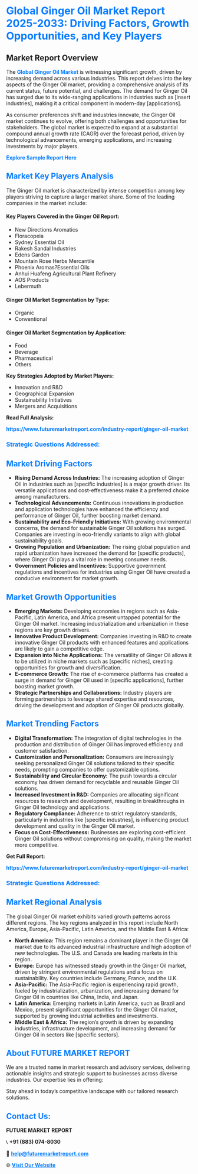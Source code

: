 <h1 style="color: #007BFF;">Global Ginger Oil Market Report 2025-2033: Driving Factors, Growth Opportunities, and Key Players</h1>

<section id="overview">
<h2>Market Report Overview</h2>
<p>The <a href="https://www.futuremarketreport.com/industry-report/ginger-oil-market" style="color: #007BFF; text-decoration: none;"><strong>Global Ginger Oil Market</strong></a> is witnessing significant growth, driven by increasing demand across various industries. This report delves into the key aspects of the Ginger Oil market, providing a comprehensive analysis of its current status, future potential, and challenges. The demand for Ginger Oil has surged due to its wide-ranging applications in industries such as [insert industries], making it a critical component in modern-day [applications].</p>
<p>As consumer preferences shift and industries innovate, the Ginger Oil market continues to evolve, offering both challenges and opportunities for stakeholders. The global market is expected to expand at a substantial compound annual growth rate (CAGR) over the forecast period, driven by technological advancements, emerging applications, and increasing investments by major players.</p>
</section>

<section id="overview">
<p><a href="https://www.futuremarketreport.com/request-sample/reportId=61735" style="color: #007BFF; text-decoration: none;"><strong>Explore Sample Report Here</strong></a></p>
</section>

<section id="key-players">
<h2 style="color: #007BFF;">Market Key Players Analysis</h2>
<p>The Ginger Oil market is characterized by intense competition among key players striving to capture a larger market share. Some of the leading companies in the market include:</p>
<h4>Key Players Covered in the Ginger Oil Report:</h4>
<ul><li>New Directions Aromatics</li><li>Floracopeia</li><li>Sydney Essential Oil</li><li>Rakesh Sandal Industries</li><li>Edens Garden</li><li>Mountain Rose Herbs Mercantile</li><li>Phoenix Aromas?Essential Oils</li><li>Anhui Huafeng Agricultural Plant Refinery</li><li>AOS Products</li><li>Lebermuth</li></ul>
<h4>Ginger Oil Market Segmentation by Type:</h4>
<ul><li>Organic</li><li>Conventional</li></ul>

<h4>Ginger Oil Market Segmentation by Application:</h4>
<ul><li>Food</li><li>Beverage</li><li>Pharmaceutical</li><li>Others</li></ul>
<p><strong>Key Strategies Adopted by Market Players:</strong></p>
<ul>
<li>Innovation and R&D</li>
<li>Geographical Expansion</li>
<li>Sustainability Initiatives</li>
<li>Mergers and Acquisitions</li>
</ul>
</section>

<section>
<p><strong>Read Full Analysis: </strong></p><a href="https://www.futuremarketreport.com/industry-report/ginger-oil-market" style="color: #007BFF; text-decoration: none;"><strong>https://www.futuremarketreport.com/industry-report/ginger-oil-market</strong></a>
<h3 style="color: #007BFF;">Strategic Questions Addressed:</h3>
</section>

<section id="driving-factors">
<h2 style="color: #007BFF;">Market Driving Factors</h2>
<ul>
<li><strong>Rising Demand Across Industries:</strong> The increasing adoption of Ginger Oil in industries such as [specific industries] is a major growth driver. Its versatile applications and cost-effectiveness make it a preferred choice among manufacturers.</li>
<li><strong>Technological Advancements:</strong> Continuous innovations in production and application technologies have enhanced the efficiency and performance of Ginger Oil, further boosting market demand.</li>
<li><strong>Sustainability and Eco-Friendly Initiatives:</strong> With growing environmental concerns, the demand for sustainable Ginger Oil solutions has surged. Companies are investing in eco-friendly variants to align with global sustainability goals.</li>
<li><strong>Growing Population and Urbanization:</strong> The rising global population and rapid urbanization have increased the demand for [specific products], where Ginger Oil plays a vital role in meeting consumer needs.</li>
<li><strong>Government Policies and Incentives:</strong> Supportive government regulations and incentives for industries using Ginger Oil have created a conducive environment for market growth.</li>
</ul>
</section>

<section id="growth-opportunities">
<h2 style="color: #007BFF;">Market Growth Opportunities</h2>
<ul>
<li><strong>Emerging Markets:</strong> Developing economies in regions such as Asia-Pacific, Latin America, and Africa present untapped potential for the Ginger Oil market. Increasing industrialization and urbanization in these regions are key growth drivers.</li>
<li><strong>Innovative Product Development:</strong> Companies investing in R&D to create innovative Ginger Oil products with enhanced features and applications are likely to gain a competitive edge.</li>
<li><strong>Expansion into Niche Applications:</strong> The versatility of Ginger Oil allows it to be utilized in niche markets such as [specific niches], creating opportunities for growth and diversification.</li>
<li><strong>E-commerce Growth:</strong> The rise of e-commerce platforms has created a surge in demand for Ginger Oil used in [specific applications], further boosting market growth.</li>
<li><strong>Strategic Partnerships and Collaborations:</strong> Industry players are forming partnerships to leverage shared expertise and resources, driving the development and adoption of Ginger Oil products globally.</li>
</ul>
</section>

<section id="trending-factors">
<h2 style="color: #007BFF;">Market Trending Factors</h2>
<ul>
<li><strong>Digital Transformation:</strong> The integration of digital technologies in the production and distribution of Ginger Oil has improved efficiency and customer satisfaction.</li>
<li><strong>Customization and Personalization:</strong> Consumers are increasingly seeking personalized Ginger Oil solutions tailored to their specific needs, prompting companies to offer customizable options.</li>
<li><strong>Sustainability and Circular Economy:</strong> The push towards a circular economy has driven demand for recyclable and reusable Ginger Oil solutions.</li>
<li><strong>Increased Investment in R&D:</strong> Companies are allocating significant resources to research and development, resulting in breakthroughs in Ginger Oil technology and applications.</li>
<li><strong>Regulatory Compliance:</strong> Adherence to strict regulatory standards, particularly in industries like [specific industries], is influencing product development and quality in the Ginger Oil market.</li>
<li><strong>Focus on Cost-Effectiveness:</strong> Businesses are exploring cost-efficient Ginger Oil solutions without compromising on quality, making the market more competitive.</li>
</ul>
</section>

<section>
<p><strong>Get Full Report: </strong></p><a href="https://www.futuremarketreport.com/industry-report/ginger-oil-market" style="color: #007BFF; text-decoration: none;"><strong>https://www.futuremarketreport.com/industry-report/ginger-oil-market</strong></a>
<h3 style="color: #007BFF;">Strategic Questions Addressed:</h3>
</section>


<section id="regional-analysis">
<h2 style="color: #007BFF;">Market Regional Analysis</h2>
<p>The global Ginger Oil market exhibits varied growth patterns across different regions. The key regions analyzed in this report include North America, Europe, Asia-Pacific, Latin America, and the Middle East & Africa:</p>
<ul>
<li><strong>North America:</strong> This region remains a dominant player in the Ginger Oil market due to its advanced industrial infrastructure and high adoption of new technologies. The U.S. and Canada are leading markets in this region.</li>
<li><strong>Europe:</strong> Europe has witnessed steady growth in the Ginger Oil market, driven by stringent environmental regulations and a focus on sustainability. Key countries include Germany, France, and the U.K.</li>
<li><strong>Asia-Pacific:</strong> The Asia-Pacific region is experiencing rapid growth, fueled by industrialization, urbanization, and increasing demand for Ginger Oil in countries like China, India, and Japan.</li>
<li><strong>Latin America:</strong> Emerging markets in Latin America, such as Brazil and Mexico, present significant opportunities for the Ginger Oil market, supported by growing industrial activities and investments.</li>
<li><strong>Middle East & Africa:</strong> The region’s growth is driven by expanding industries, infrastructure development, and increasing demand for Ginger Oil in sectors like [specific sectors].</li>
</ul>
</section>

<footer>
<h2 style="color: #007BFF;">About FUTURE MARKET REPORT</h2>
<p>We are a trusted name in market research and advisory services, delivering actionable insights and strategic support to businesses across diverse industries. Our expertise lies in offering:</p>

<p>Stay ahead in today’s competitive landscape with our tailored research solutions.</p>

<h2 style="color: #007BFF;">Contact Us:</h2>
<p><strong>FUTURE MARKET REPORT</strong></p>
<p>📞 <strong>+91 (883) 074-8030</strong></p>
<p>📧 <strong><a href="mailto:help@futuremarketreport.com" style="color: #007BFF;">help@futuremarketreport.com</a></strong></p>
<p>🌐 <strong><a href="https://www.futuremarketreport.com/" style="color: #007BFF;">Visit Our Website</a></strong></p>
</footer>